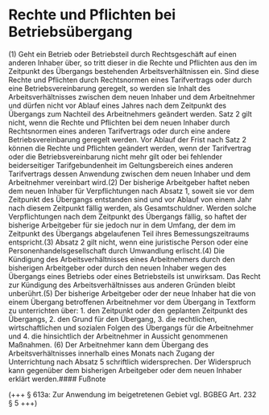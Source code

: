 # Rechte und Pflichten bei Betriebsübergang

(1) Geht ein Betrieb oder Betriebsteil durch Rechtsgeschäft auf einen anderen Inhaber über, so tritt dieser in die Rechte und Pflichten aus den im Zeitpunkt des Übergangs bestehenden Arbeitsverhältnissen ein. Sind diese Rechte und Pflichten durch Rechtsnormen eines Tarifvertrags oder durch eine Betriebsvereinbarung geregelt, so werden sie Inhalt des Arbeitsverhältnisses zwischen dem neuen Inhaber und dem Arbeitnehmer und dürfen nicht vor Ablauf eines Jahres nach dem Zeitpunkt des Übergangs zum Nachteil des Arbeitnehmers geändert werden. Satz 2 gilt nicht, wenn die Rechte und Pflichten bei dem neuen Inhaber durch Rechtsnormen eines anderen Tarifvertrags oder durch eine andere Betriebsvereinbarung geregelt werden. Vor Ablauf der Frist nach Satz 2 können die Rechte und Pflichten geändert werden, wenn der Tarifvertrag oder die Betriebsvereinbarung nicht mehr gilt oder bei fehlender beiderseitiger Tarifgebundenheit im Geltungsbereich eines anderen Tarifvertrags dessen Anwendung zwischen dem neuen Inhaber und dem Arbeitnehmer vereinbart wird.(2) Der bisherige Arbeitgeber haftet neben dem neuen Inhaber für Verpflichtungen nach Absatz 1, soweit sie vor dem Zeitpunkt des Übergangs entstanden sind und vor Ablauf von einem Jahr nach diesem Zeitpunkt fällig werden, als Gesamtschuldner. Werden solche Verpflichtungen nach dem Zeitpunkt des Übergangs fällig, so haftet der bisherige Arbeitgeber für sie jedoch nur in dem Umfang, der dem im Zeitpunkt des Übergangs abgelaufenen Teil ihres Bemessungszeitraums entspricht.(3) Absatz 2 gilt nicht, wenn eine juristische Person oder eine Personenhandelsgesellschaft durch Umwandlung erlischt.(4) Die Kündigung des Arbeitsverhältnisses eines Arbeitnehmers durch den bisherigen Arbeitgeber oder durch den neuen Inhaber wegen des Übergangs eines Betriebs oder eines Betriebsteils ist unwirksam. Das Recht zur Kündigung des Arbeitsverhältnisses aus anderen Gründen bleibt unberührt.(5) Der bisherige Arbeitgeber oder der neue Inhaber hat die von einem Übergang betroffenen Arbeitnehmer vor dem Übergang in Textform zu unterrichten über:  1.
 den Zeitpunkt oder den geplanten Zeitpunkt des Übergangs,
 2.
 den Grund für den Übergang,
 3.
 die rechtlichen, wirtschaftlichen und sozialen Folgen des Übergangs für die Arbeitnehmer und
 4.
 die hinsichtlich der Arbeitnehmer in Aussicht genommenen Maßnahmen.
(6) Der Arbeitnehmer kann dem Übergang des Arbeitsverhältnisses innerhalb eines Monats nach Zugang der Unterrichtung nach Absatz 5 schriftlich widersprechen. Der Widerspruch kann gegenüber dem bisherigen Arbeitgeber oder dem neuen Inhaber erklärt werden.#### Fußnote

(+++ § 613a: Zur Anwendung im beigetretenen Gebiet vgl. BGBEG Art. 232 § 5 +++) 


